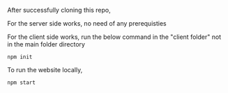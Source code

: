 After successfully cloning this repo, 

For the server side works, no need of any prerequisties

For the client side works, run the below command in the "client folder" not in the main folder directory
    
    npm init

To run the website locally, 

    npm start

